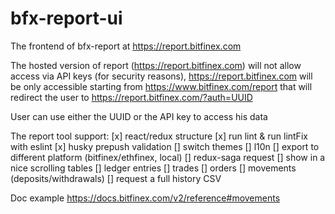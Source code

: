 # bfx-report-ui

The frontend of bfx-report at https://report.bitfinex.com

The hosted version of report (https://report.bitfinex.com) will not allow access via API keys (for security reasons), https://report.bitfinex.com will be only accessible starting from https://www.bitfinex.com/report that will redirect the user to https://report.bitfinex.com/?auth=UUID

User can use either the UUID or the API key to access his data

The report tool support:
[x] react/redux structure
[x] run lint & run lintFix with eslint
[x] husky prepush validation
[] switch themes
[] l10n
[] export to different platform (bitfinex/ethfinex, local)
[] redux-saga request
[] show in a nice scrolling tables
[] ledger entries
[] trades
[] orders
[] movements (deposits/withdrawals)
[] request a full history CSV

Doc example https://docs.bitfinex.com/v2/reference#movements
